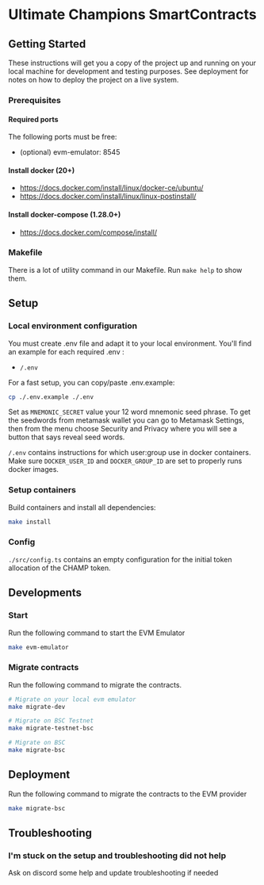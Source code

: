 # Ultimate Champions SmartContracts

## Getting Started

These instructions will get you a copy of the project up and running on your local machine for development and testing purposes.
See deployment for notes on how to deploy the project on a live system.

### Prerequisites

#### Required ports

The following ports must be free:
 
* (optional) evm-emulator: 8545

#### Install docker (20+)

* https://docs.docker.com/install/linux/docker-ce/ubuntu/
* https://docs.docker.com/install/linux/linux-postinstall/

#### Install docker-compose (1.28.0+)

* https://docs.docker.com/compose/install/

### Makefile

There is a lot of utility command in our Makefile. Run `make help` to show them.

## Setup

### Local environment configuration

You must create .env file and adapt it to your local environment. You'll find an example for each required .env :
* `/.env`

For a fast setup, you can copy/paste .env.example:
```bash
cp ./.env.example ./.env
```

Set as `MNEMONIC_SECRET` value your 12 word mnemonic seed phrase. To get the seedwords from metamask wallet you can go to Metamask Settings, then from the menu choose Security and Privacy where you will see a button that says reveal seed words.

`/.env` contains instructions for which user:group use in docker containers. \
Make sure `DOCKER_USER_ID` and `DOCKER_GROUP_ID` are set to properly runs docker images.

### Setup containers

Build containers and install all dependencies:
```bash
make install
```

### Config

`./src/config.ts` contains an empty configuration for the initial token allocation of the CHAMP token.

## Developments

### Start

Run the following command to start the EVM Emulator

```bash
make evm-emulator
```

### Migrate contracts

Run the following command to migrate the contracts.
```bash
# Migrate on your local evm emulator
make migrate-dev

# Migrate on BSC Testnet
make migrate-testnet-bsc

# Migrate on BSC
make migrate-bsc
```

## Deployment

Run the following command to migrate the contracts to the EVM provider
```bash
make migrate-bsc
```

## Troubleshooting

### I'm stuck on the setup and troubleshooting did not help
Ask on discord some help and update troubleshooting if needed